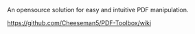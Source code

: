 An opensource solution for easy and intuitive PDF manipulation.

https://github.com/Cheeseman5/PDF-Toolbox/wiki
